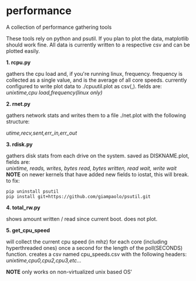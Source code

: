 # performance
A collection of performance gathering tools

These tools rely on python and psutil. If you plan to plot the data,
matplotlib should work fine. All data is currently written to a
respective csv and can be plotted easily.



**1. rcpu.py**

gathers the cpu load and, if you're running linux, frequency. frequency is collected as a single value, and is the average of all core speeds. currently configured to write plot data to ./cpuutil.plot as csv(,). fields are:<br/>
*unixtime,cpu load,frequency(linux only)*


**2. rnet.py**

gathers network stats and writes them to a file ./net.plot with the following structure:

*utime,recv,sent,err_in,err_out*


**3. rdisk.py**

gathers disk stats from each drive on the system. saved as DISKNAME.plot, fields are:<br/>
*unixtime, reads, writes, bytes read, bytes written, read wait, write wait*
**NOTE** on newer kernels that have added new fields to iostat, this will break. to fix:
```
pip uninstall psutil
pip install git+https://github.com/giampaolo/psutil.git
```
**4. total_rw.py**

shows amount written / read since current boot. does not plot.



**5. get_cpu_speed**

will collect the current cpu speed (in mhz) for each core (including hyperthreaded ones) once a second for the length of the poll(SECONDS) function. creates a csv named cpu_speeds.csv with the following headers:<br/>
*unixtime,cpu0,cpu2,cpu3,etc...*

**NOTE** only works on non-virtualized unix based OS'
